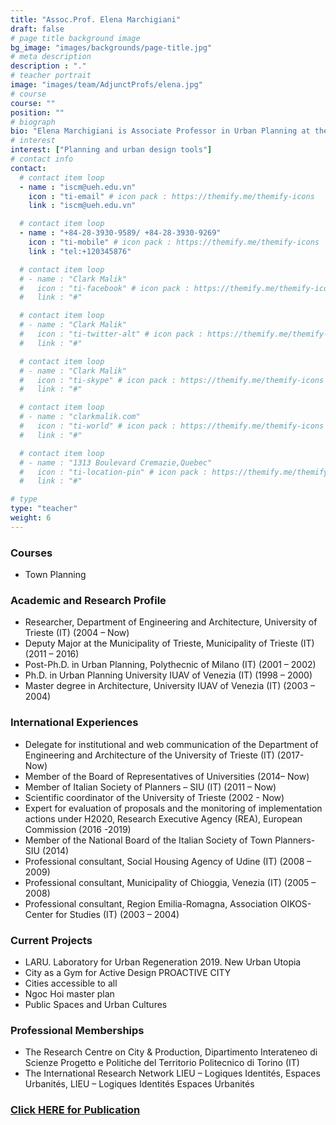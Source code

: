 ```yaml
---
title: "Assoc.Prof. Elena Marchigiani"
draft: false
# page title background image
bg_image: "images/backgrounds/page-title.jpg"
# meta description
description : "."
# teacher portrait
image: "images/team/AdjunctProfs/elena.jpg"
# course
course: ""
position: ""
# biograph
bio: "Elena Marchigiani is Associate Professor in Urban Planning at the Department of Engineering and Architecture of the University of Trieste, where teaches Town Planning at the Master Course in Architecture."
# interest
interest: ["Planning and urban design tools"]
# contact info
contact:
  # contact item loop
  - name : "iscm@ueh.edu.vn"
    icon : "ti-email" # icon pack : https://themify.me/themify-icons
    link : "iscm@ueh.edu.vn"

  # contact item loop
  - name : "+84-28-3930-9589/ +84-28-3930-9269"
    icon : "ti-mobile" # icon pack : https://themify.me/themify-icons
    link : "tel:+120345876"

  # contact item loop
  # - name : "Clark Malik"
  #   icon : "ti-facebook" # icon pack : https://themify.me/themify-icons
  #   link : "#"

  # contact item loop
  # - name : "Clark Malik"
  #   icon : "ti-twitter-alt" # icon pack : https://themify.me/themify-icons
  #   link : "#"

  # contact item loop
  # - name : "Clark Malik"
  #   icon : "ti-skype" # icon pack : https://themify.me/themify-icons
  #   link : "#"

  # contact item loop
  # - name : "clarkmalik.com"
  #   icon : "ti-world" # icon pack : https://themify.me/themify-icons
  #   link : "#"

  # contact item loop
  # - name : "1313 Boulevard Cremazie,Quebec"
  #   icon : "ti-location-pin" # icon pack : https://themify.me/themify-icons
  #   link : "#"

# type
type: "teacher"
weight: 6
---
```

### Courses
* Town Planning

### Academic and Research Profile
* Researcher, Department of Engineering and Architecture, University of Trieste (IT) (2004 – Now)
* Deputy Major at the Municipality of Trieste, Municipality of Trieste (IT) (2011 – 2016)
* Post-Ph.D. in Urban Planning, Polythecnic of Milano (IT) (2001 – 2002)
* Ph.D. in Urban Planning University IUAV of Venezia (IT) (1998 – 2000)
* Master degree in Architecture, University IUAV of Venezia (IT) (2003 – 2004)

### International Experiences
* Delegate for institutional and web communication of the Department of Engineering and Architecture of the University of Trieste (IT) (2017- Now)
* Member of the Board of Representatives of Universities (2014– Now)
* Member of Italian Society of Planners – SIU (IT) (2011 – Now)
* Scientific coordinator of the University of Trieste  (2002 - Now)
* Expert for evaluation of proposals and the monitoring of implementation actions under H2020, Research Executive Agency (REA), European Commission (2016 -2019)
* Member of the National Board of the Italian Society of Town Planners-SIU (2014)
* Professional consultant, Social Housing Agency of Udine (IT) (2008 – 2009)
* Professional consultant, Municipality of Chioggia, Venezia (IT) (2005 – 2008)
* Professional consultant, Region Emilia-Romagna, Association OIKOS-Center for Studies (IT) (2003 – 2004)

### Current Projects
* LARU. Laboratory for Urban Regeneration 2019. New Urban Utopia
* City as a Gym for Active Design PROACTIVE CITY
* Cities accessible to all
* Ngoc Hoi master plan
* Public Spaces and Urban Cultures

### Professional Memberships
* The Research Centre on City & Production, Dipartimento Interateneo di Scienze Progetto e Politiche del Territorio Politecnico di Torino (IT)
* The International Research Network LIEU – Logiques Identités, Espaces Urbanités, LIEU – Logiques Identités Espaces Urbanités

### [Click HERE for Publication](https://orcid.org/0000-0002-5996-7318)
